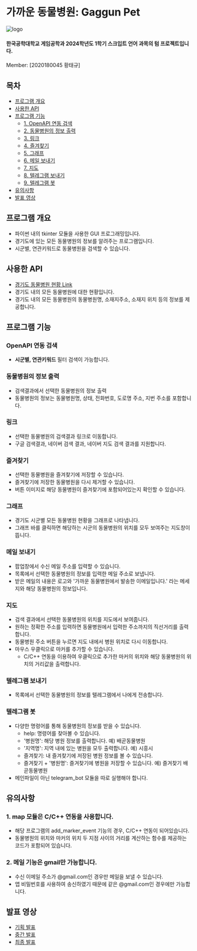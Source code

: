 # 가까운 동물병원: Gaggun Pet
![logo](https://github.com/tg-hwg/ScriptLanguage_TermProject/assets/130235390/16909e40-1f97-4ff3-bb7e-66307c8178b9)
#### 한국공학대학교 게임공학과 2024학년도 1학기 스크입트 언어 과목의 텀 프로젝트입니다.
Member: [2020180045 황태규]

## 목차
- [프로그램 개요](#프로그램-개요)
- [사용한 API](#사용한-api)
- [프로그램 기능](#프로그램-기능)
  - [1. OpenAPI 연동 검색](#openapi-연동-검색)
  - [2. 동물병원의 정보 출력](#동물병원의-정보-출력)
  - [3. 링크](#링크)
  - [4. 즐겨찾기](#즐겨찾기)
  - [5. 그래프](#그래프)
  - [6. 메일 보내기](#메일-보내기)
  - [7. 지도](#지도)
  - [8. 텔레그램 보내기](#텔레그램-보내기)
  - [9. 텔레그램 봇](#텔레그램-봇)
- [유의사항](#유의사항)
- [발표 영상](#발표-영상)

## 프로그램 개요
- 파이썬 내의 tkinter 모듈을 사용한 GUI 프로그래밍입니다.
- 경기도에 있는 모든 동물병원의 정보를 알려주는 프로그램입니다.
- 시군별, 연관키워드로 동물병원을 검색할 수 있습니다.

## 사용한 API
- [경기도 동물병원 현황 Link](https://data.gg.go.kr/portal/data/service/selectServicePage.do?page=1&rows=10&sortColumn=&sortDirection=&infId=Y5M0CVS8XM2C821G09A813809578&infSeq=3&order=&loc=&searchWord=%EB%8F%99%EB%AC%BC%EB%B3%91%EC%9B%90+%ED%98%84%ED%99%A9)
- 경기도 내의 모든 동물병원에 대한 현황입니다.
- 경기도 내의 모든 동물병원의 동물병원명, 소재지주소, 소재지 위치 등의 정보를 제공합니다.

## 프로그램 기능
### OpenAPI 연동 검색 
- **시군별, 연관키워드** 필터 검색이 가능합니다.

### 동물병원의 정보 출력
- 검색결과에서 선택한 동물병원의 정보 출력
- 동물병원의 정보는 동물병원명, 상태, 전화번호, 도로명 주소, 지번 주소를 포함합니다.

### 링크
- 선택한 동물병원의 검색결과 링크로 이동합니다.
- 구글 검색결과, 네이버 검색 결과, 네이버 지도 검색 결과를 지원합니다.

### 즐겨찾기
- 선택한 동물병원을 즐겨찾기에 저장할 수 있습니다.
- 즐겨찾기에 저장한 동물병원을 다시 제거할 수 있습니다.
- 버튼 이미지로 해당 동물병원이 즐겨찾기에 포함되어있는지 확인할 수 있습니다.

### 그래프
- 경기도 시군별 모든 동물병원 현황을 그래프로 나타냅니다.
- 그래프 바를 클릭하면 해당하는 시군의 동물병원의 위치를 모두 보여주는 지도창이 뜹니다.

### 메일 보내기
- 팝업창에서 수신 메일 주소를 입력할 수 있습니다.
- 목록에서 선택한 동물병원의 정보를 입력한 메일 주소로 보냅니다.
- 받은 메일의 내용은 로고와 '가까운 동물병원에서 발송한 이메일입니다.' 라는 메세지와 해당 동물병원의 정보입니다.

### 지도
- 검색 결과에서 선택한 동물병원의 위치를 지도에서 보여줍니다.
- 원하는 정확한 주소를 입력하면 동물병원에서 입력한 주소까지의 직선거리를 출력합니다.
- 동물병원 주소 버튼을 누르면 지도 내에서 병원 위치로 다시 이동합니다.
- 마우스 우클릭으로 마커를 추가할 수 있습니다.
  - C/C++ 연동을 이용하여 우클릭으로 추가한 마커의 위치와 해당 동물병원의 위치의 거리값을 출력합니다.

### 텔레그램 보내기
- 목록에서 선택한 동물병원의 정보를 텔레그램에서 나에게 전송합니다.

### 텔레그램 봇
- 다양한 명령어를 통해 동물병원의 정보를 받을 수 있습니다.
  - help: 명령어를 찾아볼 수 있습니다.
  - '병원명': 해당 병원 정보를 출력합니다. 예) 배곧동물병원
  - '지역명': 지역 내에 있는 병원을 모두 출력합니다. 예) 시흥시
  - 즐겨찾기: 내 즐겨찾기에 저장된 병원 정보를 볼 수 있습니다.
  - 즐겨찾기 + '병원명': 즐겨찾기에 병원을 저장할 수 있습니다. 예) 즐겨찾기 배곧동물병원
- 메인파일이 아닌 telegram_bot 모듈을 따로 실행해야 합니다.

## 유의사항
### 1. map 모듈은 C/C++ 연동을 사용합니다.
- 해당 프로그램의 add_marker_event 기능의 경우, C/C++ 연동이 되어있습니다.
- 동물병원의 위치와 마커의 위치 두 지점 사이의 거리를 계산하는 함수를 제공하는 코드가 포함되어 있습니다.

### 2. 메일 기능은 gmail만 가능합니다.
- 수신 이메일 주소가 @gmail.com인 경우만 메일을 보낼 수 있습니다.
- 앱 비밀번호를 사용하여 송신하였기 때문에 같은 @gmail.com인 경우에만 가능합니다.

## 발표 영상
- [기획 발표](https://youtu.be/n8QqFsehk5U)
- [중간 발표](https://youtu.be/0DlJKE-M1qM)
- [최종 발표](https://youtu.be/8-mDzimKM_U)
